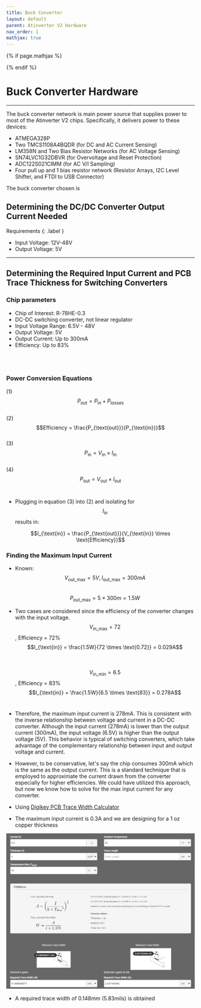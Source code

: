 ```yaml
---
title: Buck Converter
layout: default
parent: Atinverter V2 Hardware
nav_order: 1
mathjax: true
---
```


<!-- To enable math equation formatting -->
{% if page.mathjax %}
  <script type="text/javascript" async 
    src="https://polyfill.io/v3/polyfill.min.js?features=es6">
  </script>
  <script type="text/javascript" async 
    id="MathJax-script" 
    src="https://cdn.jsdelivr.net/npm/mathjax@3/es5/tex-mml-chtml.js">
  </script>
{% endif %}

# **Buck Converter Hardware**
---

The buck converter network is main power source that supplies power to most of the Atinverter V2 chips. Specifically, it delivers power to these devices:

- ATMEGA328P
- Two TMCS1108A4BQDR (for DC and AC Current Sensing)
- LM358N and Two Bias Resistor Networks (for AC Voltage Sensing)
- SN74LVC1G32DBVR (for Overvoltage and Reset Protection)
- ADC122S021CIMM (for AC V/I Sampling)
- Four pull up and 1 bias resistor network (Resistor Arrays, I2C Level Shifter, and FTDI to USB Connector)

The buck converter chosen is 

## Determining the DC/DC Converter Output Current Needed
Requirements
{: .label } 
- Input Voltage: 12V-48V
- Output Voltage: 5V

---

## Determining the Required Input Current and PCB Trace Thickness for Switching Converters

### Chip parameters
- Chip of Interest: R-78HE-0.3
- DC-DC switching converter, not linear regulator
- Input Voltage Range: 6.5V - 48V
- Output Voltage: 5V
- Output Current: Up to 300mA
- Efficiency: Up to 83%
<br>
<br>

### Power Conversion Equations

(1) $$P_{\text{out}} = P_{\text{in}} + P_{\text{losses}}$$<br>
(2) $$Efficiency = \frac{P_{\text{out}}}{P_{\text{in}}}$$<br>
(3) $$P_{\text{in}}= V_{\text{in}} \times I_{\text{in}}$$<br>
(4) $$P_{\text{out}}= V_{\text{out}} \times I_{\text{out}}$$<br>

- Plugging in equation (3) into (2) and isolating for $$I_{\text{in}}$$ results in:

$$I_{\text{in}} = \frac{P_{\text{out}}}{V_{\text{in}} \times \text{Efficiency}}$$

### Finding the Maximum Input Current 
- Known: $$V_{\text{out_max}} = 5V, I_{\text{out_max}} = 300mA$$<br>
$$P_{\text{out_max}} = 5 \times 300m = 1.5W $$

- Two cases are considered since the efficiency of the converter changes with the input voltage. 
$$V_{\text{in_max}} = 72$$, Efficiency = 72%<br>
$$I_{\text{in}} = \frac{1.5W}{72 \times \text{0.72}} = 0.029A$$<br><br>
$$V_{\text{in_min}} = 6.5$$, Efficiency = 83%<br>
$$I_{\text{in}} = \frac{1.5W}{6.5 \times \text{83}} = 0.278A$$<br>

- Therefore, the maximum input current is 278mA. This is consistent with the inverse relationship between voltage and current in a DC-DC converter. Although the input current (278mA) is lower than the output current (300mA), the input voltage (6.5V) is higher than the output voltage (5V). This behavior is typical of switching converters, which take advantage of the complementary relationship between input and output voltage and current. 

- However, to be conservative, let's say the chip consumes 300mA which is the same as the output current. This is a standard technique that is employed to approximate the current drawn from the converter especially for higher efficiencies. We could have utilized this approach, but now we know how to solve for the max input current for any converter.

- Using [Digikey PCB Trace Width Calculator](https://www.digikey.com/en/resources/conversion-calculators/conversion-calculator-pcb-trace-width)

- The maximum input current is 0.3A and we are designing for a 1 oz copper thickness

![R-78HE-0.3_PCB_trace_width_calc](../../images/R-78HE-0.3_PCB_trace_width_calc.png)

- A required trace width of 0.148mm (5.83mils) is obtained
